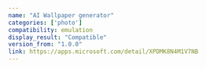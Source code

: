 ```yaml
---
name: "AI Wallpaper generator"
categories: ['photo']
compatibility: emulation
display_result: "Compatible"
version_from: "1.0.0"
link: https://apps.microsoft.com/detail/XPDMK8N4M1V7NB
---
```

